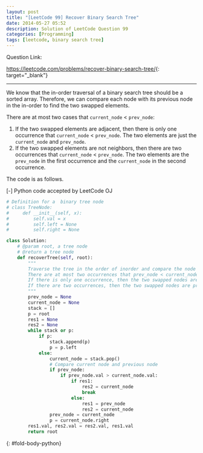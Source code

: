 ```yaml
---
layout: post
title: "[LeetCode 99] Recover Binary Search Tree"
date: 2014-05-27 05:52
description: Solution of LeetCode Question 99
categories: [Programming]
tags: [leetcode, binary search tree]
---
```


Question Link:

<https://leetcode.com/problems/recover-binary-search-tree/>{: target="_blank"}

---
We know that the in-order traversal of a binary search tree should be a sorted array.
Therefore, we can compare each node with its previous node in the in-order to find the two swapped elements.

There are at most two cases that `current_node` < `prev_node`:

1. If the two swapped elements are adjacent, then there is only one occurrence that `current_node` < `prev_node`.
The two elements are just the `current_node` and `prev_node`.
2. If the two swapped elements are not neighbors, then there are two occurrences that `current_node` < `prev_node`.
The two elements are the `prev_node` in the first occurrence and the `current_node` in the second occurrence.

The code is as follows.

<div class="code-title">
<span class="code-fold" id="fold-btn-python" onclick="$use('fold-body-python', 'fold-btn-python')">[-]</span>
Python code accepted by LeetCode OJ
</div>

~~~ python
# Definition for a  binary tree node
# class TreeNode:
#     def __init__(self, x):
#         self.val = x
#         self.left = None
#         self.right = None

class Solution:
    # @param root, a tree node
    # @return a tree node
    def recoverTree(self, root):
        """
        Traverse the tree in the order of inorder and compare the node to its previous node.
        There are at most two occurrences that prev_node < current_node, if there are two elements swapped.
        If there is only one occurrence, then the two swapped nodes are prev_node and current_node.
        If there are two occurrences, then the two swapped nodes are prev_node in the first occurrence and current_node in the second occurrence.
        """
        prev_node = None
        current_node = None
        stack = []
        p = root
        res1 = None
        res2 = None
        while stack or p:
            if p:
                stack.append(p)
                p = p.left
            else:
                current_node = stack.pop()
                # Compare current node and previous node
                if prev_node:
                    if prev_node.val > current_node.val:
                        if res1:
                            res2 = current_node
                            break
                        else:
                            res1 = prev_node
                            res2 = current_node
                prev_node = current_node
                p = current_node.right
        res1.val, res2.val = res2.val, res1.val
        return root

~~~
{: #fold-body-python}
